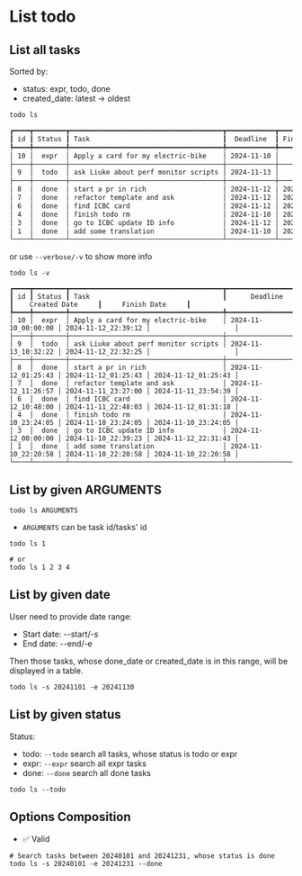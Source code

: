 # List todo

## List all tasks

Sorted by:

- status: expr, todo, done
- created_date: latest -> oldest

```shell
todo ls
```

```txt
┏━━━━┳━━━━━━━━┳━━━━━━━━━━━━━━━━━━━━━━━━━━━━━━━━━━━━━━┳━━━━━━━━━━━━┳━━━━━━━━━━━━━┓
┃ id ┃ Status ┃ Task                                 ┃  Deadline  ┃ Finish Date ┃
┡━━━━╇━━━━━━━━╇━━━━━━━━━━━━━━━━━━━━━━━━━━━━━━━━━━━━━━╇━━━━━━━━━━━━╇━━━━━━━━━━━━━┩
│ 10 │  expr  │ Apply a card for my electric-bike    │ 2024-11-10 │      /      │
├────┼────────┼──────────────────────────────────────┼────────────┼─────────────┤
│ 9  │  todo  │ ask Liuke about perf monitor scripts │ 2024-11-13 │      /      │
├────┼────────┼──────────────────────────────────────┼────────────┼─────────────┤
│ 8  │  done  │ start a pr in rich                   │ 2024-11-12 │ 2024-11-12  │
│ 7  │  done  │ refactor template and ask            │ 2024-11-12 │ 2024-11-11  │
│ 6  │  done  │ find ICBC card                       │ 2024-11-12 │ 2024-11-12  │
│ 4  │  done  │ finish todo rm                       │ 2024-11-10 │ 2024-11-10  │
│ 3  │  done  │ go to ICBC update ID info            │ 2024-11-12 │ 2024-11-12  │
│ 1  │  done  │ add some translation                 │ 2024-11-10 │ 2024-11-10  │
└────┴────────┴──────────────────────────────────────┴────────────┴─────────────┘
```

or use `--verbose/-v` to show more info

```shell
todo ls -v
```

```
┏━━━━┳━━━━━━━━┳━━━━━━━━━━━━━━━━━━━━━━━━━━━━━━━━━━━━━━┳━━━━━━━━━━━━━━━━━━━━━┳━━━━━━━━━━━━━━━━━━━━━┳━━━━━━━━━━━━━━━━━━━━━┓
┃ id ┃ Status ┃ Task                                 ┃      Deadline       ┃    Created Date     ┃     Finish Date     ┃
┡━━━━╇━━━━━━━━╇━━━━━━━━━━━━━━━━━━━━━━━━━━━━━━━━━━━━━━╇━━━━━━━━━━━━━━━━━━━━━╇━━━━━━━━━━━━━━━━━━━━━╇━━━━━━━━━━━━━━━━━━━━━┩
│ 10 │  expr  │ Apply a card for my electric-bike    │ 2024-11-10_00:00:00 │ 2024-11-12_22:39:12 │                     │
├────┼────────┼──────────────────────────────────────┼─────────────────────┼─────────────────────┼─────────────────────┤
│ 9  │  todo  │ ask Liuke about perf monitor scripts │ 2024-11-13_10:32:22 │ 2024-11-12_22:32:25 │                     │
├────┼────────┼──────────────────────────────────────┼─────────────────────┼─────────────────────┼─────────────────────┤
│ 8  │  done  │ start a pr in rich                   │ 2024-11-12_01:25:43 │ 2024-11-12_01:25:43 │ 2024-11-12_01:25:43 │
│ 7  │  done  │ refactor template and ask            │ 2024-11-12_11:26:57 │ 2024-11-11_23:27:00 │ 2024-11-11_23:54:39 │
│ 6  │  done  │ find ICBC card                       │ 2024-11-12_10:48:00 │ 2024-11-11_22:48:03 │ 2024-11-12_01:31:18 │
│ 4  │  done  │ finish todo rm                       │ 2024-11-10_23:24:05 │ 2024-11-10_23:24:05 │ 2024-11-10_23:24:05 │
│ 3  │  done  │ go to ICBC update ID info            │ 2024-11-12_00:00:00 │ 2024-11-10_22:39:23 │ 2024-11-12_22:31:43 │
│ 1  │  done  │ add some translation                 │ 2024-11-10_22:20:58 │ 2024-11-10_22:20:58 │ 2024-11-10_22:20:58 │
└────┴────────┴──────────────────────────────────────┴─────────────────────┴─────────────────────┴─────────────────────┘
```

## List by given ARGUMENTS


```
todo ls ARGUMENTS
```

- `ARGUMENTS` can be task id/tasks' id

```shell
todo ls 1

# or
todo ls 1 2 3 4
```

## List by given date

User need to provide date range:

- Start date: --start/-s
- End date: --end/-e

Then those tasks, whose done_date or created_date is in this range, will be displayed in a table.

```shell
todo ls -s 20241101 -e 20241130
```


## List by given status

Status:

- todo: `--todo` search all tasks, whose status is todo or expr
- expr: `--expr` search all expr tasks
- done: `--done` search all done tasks


```
todo ls --todo
```

## Options Composition

- ✅ Valid

```shell
# Search tasks between 20240101 and 20241231, whose status is done
todo ls -s 20240101 -e 20241231 --done
```
